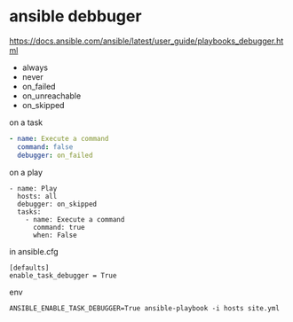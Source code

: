 # ansible debbuger

https://docs.ansible.com/ansible/latest/user_guide/playbooks_debugger.html


- always
- never
- on_failed
- on_unreachable
- on_skipped

on a task
```yml
- name: Execute a command
  command: false
  debugger: on_failed
```

on a play
```
- name: Play
  hosts: all
  debugger: on_skipped
  tasks:
    - name: Execute a command
      command: true
      when: False
```

in ansible.cfg
```
[defaults]
enable_task_debugger = True
```

env
```
ANSIBLE_ENABLE_TASK_DEBUGGER=True ansible-playbook -i hosts site.yml
```
